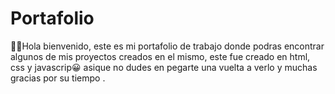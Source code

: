 # Portafolio

👋🏻Hola bienvenido, este es mi portafolio de trabajo donde podras encontrar algunos de mis proyectos creados en el mismo, este fue creado en html, css y javascrip😀 asique no dudes en pegarte una vuelta a verlo y muchas gracias por su tiempo .
